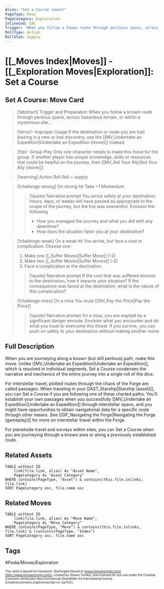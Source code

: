 ```yaml
---
Alias: "Set a Course (move)"
PageType: Move
PageCategory: Exploration
InlineCmd: SAC
Trigger: "When you follow a known route through perilous space, across hazardous terrain, or within a mysterious site"
RollType: Action
RollStat: Supply
---
```

# [[_Moves Index|Moves]] - [[_Exploration Moves|Exploration]]: Set a Course

## Set A Course: Move Card
>[!abstract]  Trigger and Preparation
>When you follow a known route through perilous space, across hazardous terrain, or within a mysterious site...

>[!error]- Improper Usage
>If the destination or route you are trail blazing is a new or lost discovery, use the [[MV_Undertake an Expedition|Undertake an Expedition (move)]] instead.

>[!tip]- Group Play
>Only one character needs to make this move for the group.  If another player has unique knowledge, skills or resources that could be helpful on the journey, then [[MV_Aid Your Ally|Aid Your Ally (move)]]

> [!warning] Action Roll
> Roll + supply

> [!challenge-strong] On strong hit
> Take +1 Momentum
> > [!quote] Narrative prompt
> > You arrive safely at your destination. Hours, days, or weeks will have passed as appropriate to the scope of the journey, but the trip was uneventful. 
> > Envision the following
> > * How you managed the journey and what you did with any downtime?
> > * How does the situation favor you at your destination?

> [!challenge-weak] On a weak hit
> You arrive, but face a cost or complication.  Choose one:
> 1. Make one [[_Suffer Moves|Suffer Move]] (-2)
> 2. Make two [[_Suffer Moves|Suffer Moves]] (-2)
> 3. Face a complication at the destination.
>
> > [!quote] Narrative prompt
> > If the cost that was suffered enroute to the destination, how it impacts your situation?
> > If the consequence was faced at the destination, what is the nature of this complication?

> [!challenge-miss] On a miss
> You must [[MV_Pay the Price|Pay the Price]]
> > [!quote] Narrative prompt
> > On a miss, you are waylaid by a significant danger enroute. Envision what you encounter and do what you must to overcome this threat. If you survive, you can push on safely to your destination without making another move

## Full Description
When you are journeying along a known (but still perilous) path, make this move. Unlike [[MV_Undertake an Expedition|Undertake an Expedition]], which is resolved in individual segments, Set a Course condenses the narrative and mechanics of the entire journey into a single roll of the dice. 

For interstellar travel, plotted routes through the chaos of the Forge are called passages. When traveling in your [[AST_Starship|Starship (asset)]], you can Set a Course if you are following one of these charted paths. You’ll establish your own passages when you successfully [[MV_Undertake an Expedition|Undertake an Expedition]] through interstellar space, and you might have opportunities to obtain navigational data for a specific route through other means. See [[GP_Navigating the Forge|Navigating the Forge (gameplay)]] for more on interstellar travel within the Forge. 

For planetside travel and surveys within sites, you can Set a Course when you are journeying through a known area or along a previously established route.

## Related Assets
```dataview
TABLE without ID
	link(file.link, alias) As "Asset Name",
	PageCategory As "Asset Category"
WHERE contains(PageType, "Asset") & contains(this.file.inlinks, file.link)
SORT PageCategory asc, file.name asc
```

## Related Moves
```dataview
TABLE without ID
	link(file.link, alias) As "Move Name",
	PageCategory As "Move Category"
WHERE contains(PageType, "Move") & contains(this.file.inlinks, file.link) & !contains(PageType, "Index")
SORT PageCategory asc, file.name asc
```
## Tags


#Pedia/Moves/Exploration 

<font size=-2>This work is based on Ironsworn: Starforged (found at [www.ironswornrpg.com](http://www.ironswornrpg.com)), created by Shawn Tomkin, and licensed for our use under the Creative Commons Attribution-NonCommercial-ShareAlike 4.0 International license  (creativecommons.org/licenses/by-nc-sa/4.0/).</font>